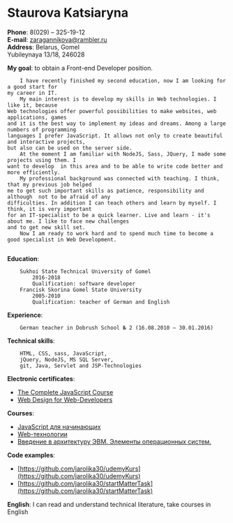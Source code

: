 # Staurova Katsiaryna  

**Phone**: 8(029) – 325-19-12  
**E-mail**: zaragannikova@rambler.ru  
**Address**: Belarus, Gomel  
	Yubileynaya 13/18, 246028  
			 
**My goal**: to obtain a Front-end Developer position.  
```
	I have recently finished my second education, now I am looking for a good start for 
my career in IT.  
	My main interest is to develop my skills in Web technologies. I like it, because
Web technologies offer powerful possibilities to make websites, web applications, games
and it is the best way to implement my ideas and dreams. Among a large numbers of programming  
languages I prefer JavaScript. It allows not only to create beautiful and interactive projects, 
but also can be used on the server side.
	At the moment I am familiar with NodeJS, Sass, JQuery, I made some projects using them. I 
want to develop  in this area and to be able to write code better and more efficiently.
	My professional background was connected with teaching. I think, that my previous job helped 
me to get such important skills as patience, responsibility and although  not to be afraid of any 
difficulties. In addition I can teach others and learn by myself. I think, it is very important 
for an IT-specialist to be a quick learner. Live and learn - it's about me. I like to face new challenges  
and to get new skill set.
	Now I am ready to work hard and to spend much time to become a good specialist in Web Development. 
 
```
**Education**:  

		Sukhoi State Technical University of Gomel  
			2016-2018  
			Qualification: software developer  
		Francisk Skorina Gomel State University  
			2005-2010  
			Qualification: teacher of German and English  
			
				   
**Experience**:  

		German teacher in Dobrush School № 2 (16.08.2010 – 30.01.2016)  
		

**Technical skills**:   

		HTML, CSS, sass, JavaScript,  
		jQuery, NodeJS, MS SQL Server,  
		git, Java, Servlet and JSP-Technologies  
					  
**Electronic certificates**:  
* [The Complete JavaScript Course](https://www.udemy.com/certificate/UC-QT0R53K2/) 
* [Web Design for Web-Developers](https://www.udemy.com/certificate/UC-5ZAJZ3ZG/)  
		
		
**Courses**:  
* [JavaScript для начинающих](https://stepik.org/course/2223/syllabus)  
* [Web-технологии](https://stepik.org/course/154/syllabus)  
* [Введение в архитектуру ЭВМ. Элементы операционных систем.](https://stepik.org/course/253/syllabus)  
		
							 
**Сode examples**:  
* [https://github.com/jarolika30/udemyKurs](https://github.com/jarolika30/udemyKurs)  
* [https://github.com/jarolika30/startMatterTask](https://github.com/jarolika30/startMatterTask)   
		
							 
**English**: I can read and understand technical literature, take courses in English